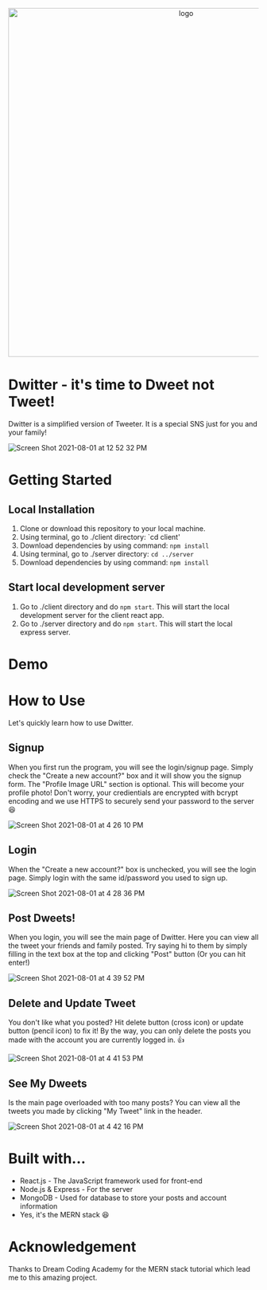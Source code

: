 
<p align="center">
  <img src="https://user-images.githubusercontent.com/54789857/127755707-36ea1299-a9fa-4001-a2fd-f3369c9dc16a.png" width="700" title="logo">
</p>

# Dwitter - it's time to Dweet not Tweet!

Dwitter is a simplified version of Tweeter. It is a special SNS just for you and your family!


![Screen Shot 2021-08-01 at 12 52 32 PM](https://user-images.githubusercontent.com/54789857/127759209-93cc6063-1651-4221-b7c9-d50593168d02.png)

# Getting Started

## Local Installation
1. Clone or download this repository to your local machine.
2. Using terminal, go to ./client directory: `cd client'
3. Download dependencies by using command: `npm install`
4. Using terminal, go to  ./server directory: `cd ../server`
5. Download dependencies by using command: `npm install`

## Start local development server
1. Go to ./client directory and do `npm start`. This will start the local development server for the client react app.
2. Go to ./server directory and do `npm start`. This will start the local express server.

# Demo

# How to Use

Let's quickly learn how to use Dwitter.

## Signup

When you first run the program, you will see the login/signup page.
Simply check the "Create a new account?" box and it will show you the signup form.
The "Profile Image URL" section is optional. This will become your profile photo!
Don't worry, your credientials are encrypted with bcrypt encoding and we use HTTPS to securely send your password to the server 😆

![Screen Shot 2021-08-01 at 4 26 10 PM](https://user-images.githubusercontent.com/54789857/127759235-d4bad8dc-3a90-4e4b-9f6f-f04c9b26db4a.png)

## Login
When the "Create a new account?" box is unchecked, you will see the login page.
Simply login with the same id/password you used to sign up.

![Screen Shot 2021-08-01 at 4 28 36 PM](https://user-images.githubusercontent.com/54789857/127759282-9499c6f8-05bf-46b0-9bf1-a6ee3379a756.png)

## Post Dweets!
When you login, you will see the main page of Dwitter. Here you can view all the tweet your friends and family posted.
Try saying hi to them by simply filling in the text box at the top and clicking "Post" button (Or you can hit enter!)

![Screen Shot 2021-08-01 at 4 39 52 PM](https://user-images.githubusercontent.com/54789857/127759472-09c82399-7e5e-483f-af55-647594438bb2.png)

## Delete and Update Tweet
You don't like what you posted? Hit delete button (cross icon) or update button (pencil icon) to fix it!
By the way, you can only delete the posts you made with the account you are currently logged in. 👍

![Screen Shot 2021-08-01 at 4 41 53 PM](https://user-images.githubusercontent.com/54789857/127759511-c4995883-0453-480c-b355-bbf6697aa682.png)

## See My Dweets

Is the main page overloaded with too many posts? You can view all the tweets you made by clicking "My Tweet" link in the header.

![Screen Shot 2021-08-01 at 4 42 16 PM](https://user-images.githubusercontent.com/54789857/127759519-8010754b-bf5e-46f8-8124-bd0f82a8b7df.png)


# Built with...
* React.js - The JavaScript framework used for front-end
* Node.js & Express - For the server
* MongoDB - Used for database to store your posts and account information
* Yes, it's the MERN stack 😆


# Acknowledgement
Thanks to Dream Coding Academy for the MERN stack tutorial which lead me to this amazing project.

